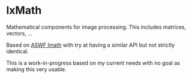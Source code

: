 # lxMath

Mathematical components for image processing. This includes 
matrices, vectors, ...

Based on [ASWF Imath](https://github.com/AcademySoftwareFoundation/Imath) with
try at having a similar API but not strictly identical.

This is a work-in-progress based on my current needs with no
goal as making this very usable.
